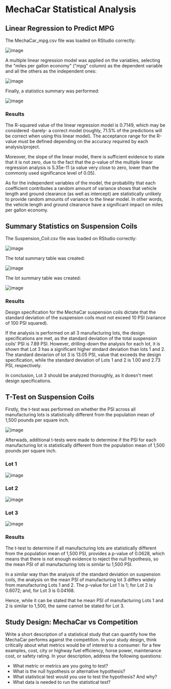 # MechaCar Statistical Analysis

## Linear Regression to Predict MPG

The MechaCar_mpg.csv file was loaded on RStudio correctly:

![image](https://user-images.githubusercontent.com/113773420/231843552-da60eed5-9103-49cc-89a5-59ba871c2bf5.png)


A multiple linear regression model was applied on the variables, selecting the "miles per gallon economy" ("mpg" column) as the dependent variable and all the others as the independent ones:

![image](https://user-images.githubusercontent.com/113773420/231844473-02e2d780-979b-49e8-bcce-1f2085eebc77.png)


Finally, a statistics summary was performed:

![image](https://user-images.githubusercontent.com/113773420/231844843-d56e2c75-62a4-4146-b05c-31232f052efe.png)


### Results

The R-squared value of the linear regression model is 0.7149, which may be considered -barely- a correct model (roughly, 71.5% of the predictions will be correct when using this linear model). The acceptance range for the R-value must be defined depending on the accuracy required by each analysis/project.  

Moreover, the slope of the linear model, there is sufficient evidence to state that it is not zero, due to the fact that the p-value of the multiple linear regression analysis is 5.35e-11 (a value very close to zero, lower than the commonly used significance level of 0.05).

As for the independent variables of the model, the probability that each coefficient contributes a random amount of variance shows that vehicle length and ground clearance (as well as intercept) are statistically unlikely to provide random amounts of variance to the linear model. In other words, the vehicle length and ground clearance have a significant impact on miles per gallon economy.


## Summary Statistics on Suspension Coils

The Suspension_Coil.csv file was loaded on RStudio correctly:

![image](https://user-images.githubusercontent.com/113773420/231850044-d6adf4b9-4919-4a04-8f4e-600664feec50.png)

The total summary table was created:

![image](https://user-images.githubusercontent.com/113773420/231855129-267f7b39-995c-4b5a-b477-fd63bcbd4708.png)


The lot summary table was created:

![image](https://user-images.githubusercontent.com/113773420/231854278-1ea05ca1-4b56-4562-aa55-3a65fc20aac1.png)


### Results

Design specification for the MechaCar suspension coils dictate that the standard deviation of the suspension coils must not exceed 10 PSI (variance of 100 PSI squared).

If the analysis is performed on all 3 manufacturing lots, the design specifications are met, as the standard deviation of the total suspension coils' PSI is 7.89 PSI.
However, drilling-down the analysis for each lot, it is shown that Lot 3 has a significant higher stndard deviation than lots 1 and 2. The standard deviarion of lot 3 is 13.05 PSI, value that exceeds the design specification, while the standard deviation of Lots 1 and 2 is 1.00 and 2.73 PSI, respectively.

In conclusion, Lot 3 should be analyzed thoroughly, as it doesn't meet design specifications.



## T-Test on Suspension Coils

Firstly, the t-test was performed on whether the PSI across all manufacturing lots is statistically different from the population mean of 1,500 pounds per square inch.

![image](https://user-images.githubusercontent.com/113773420/231870291-93f6b3ed-5978-4328-a6af-9810f843b5fc.png)


Afterwads, additional t-tests were made to determine if the PSI for each manufacturing lot is statistically different from the population mean of 1,500 pounds per square inch.

### Lot 1

![image](https://user-images.githubusercontent.com/113773420/231871858-c4b8a26c-1e98-4978-8a28-14f032c6f2ff.png)


### Lot 2

![image](https://user-images.githubusercontent.com/113773420/231871968-238a0a6c-170a-4333-8e03-db5017825a33.png)


### Lot 3

![image](https://user-images.githubusercontent.com/113773420/231872149-64d524cf-aa4e-4661-b1fa-2829db04cd48.png)


### Results

The t-test to determine if all manufacturing lots are statistically different from the population mean of 1,500 PSI, provides a p-value of 0.0628, which means that there is not enough evidence to reject the null hypothesis, so the mean PSI of all manufacturing lots is similar tu 1,500 PSI.

In a similar way than the analysis of the standard deviation on suspension coils, the analysis on the mean PSI of manufacturing lot 3 differs widely from manufacturing Lots 1 and 2. The p-value for Lot 1 is 1; for Lot 2 is 0.6072; and, for Lot 3 is 0.04168.

Hence, while it can be stated that he mean PSI of manufacturing Lots 1 and 2 is similar to 1,500, the same cannot be stated for Lot 3.


## Study Design: MechaCar vs Competition

Write a short description of a statistical study that can quantify how the MechaCar performs against the competition. In your study design, think critically about what metrics would be of interest to a consumer: for a few examples, cost, city or highway fuel efficiency, horse power, maintenance cost, or safety rating.
In your description, address the following questions:
* What metric or metrics are you going to test?
* What is the null hypothesis or alternative hypothesis?
* What statistical test would you use to test the hypothesis? And why?
* What data is needed to run the statistical test?
